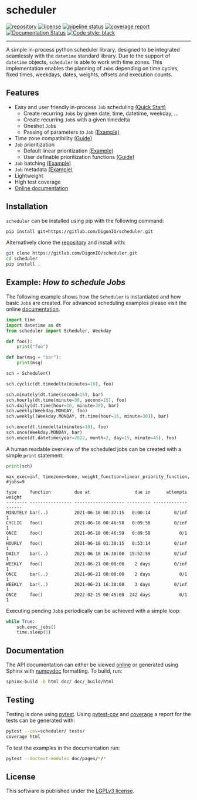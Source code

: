 # scheduler

[![repository](https://img.shields.io/badge/src-GitLab-orange)](https://gitlab.com/DigonIO/scheduler)
[![license](https://img.shields.io/pypi/l/scheduler)](https://gitlab.com/DigonIO/scheduler/-/blob/master/LICENSE)
[![pipeline status](https://gitlab.com/DigonIO/scheduler/badges/master/pipeline.svg)](https://gitlab.com/DigonIO/scheduler/-/pipelines)
[![coverage report](https://gitlab.com/DigonIO/scheduler/badges/master/coverage.svg)](https://gitlab.com/DigonIO/scheduler/-/pipelines)
[![Documentation Status](https://readthedocs.org/projects/python-scheduler/badge/?version=latest)](https://python-scheduler.readthedocs.io/en/latest/?badge=latest)
[![Code style: black](https://img.shields.io/badge/code%20style-black-000000.svg)](https://github.com/psf/black)

---

A simple in-process python scheduler library, designed to be integrated seamlessly with the `datetime` standard library. Due to the support of `datetime` objects, `scheduler` is able to work with time zones. This implementation enables the planning of `Job`s depending on time cycles, fixed times, weekdays, dates, weights, offsets and execution counts.

## Features

* Easy and user friendly in-process `Job` scheduling
[(Quick Start)](https://python-scheduler.readthedocs.io/en/latest/pages/examples/quick_start.html)
  * Create recurring `Job`s by given date, time, datetime, weekday, ...
  * Create recurring `Job`s with a given timedelta
  * Oneshot `Job`s
  * Passing of parameters to `Job`
    [(Example)](https://python-scheduler.readthedocs.io/en/latest/pages/examples/params.html)
* Time zone compatibility
  [(Guide)](https://python-scheduler.readthedocs.io/en/latest/pages/guides/time_zones.html)
* `Job` prioritization
  * Default linear prioritization
    [(Example)](https://python-scheduler.readthedocs.io/en/latest/examples.html#weights)
  * User definable prioritization functions
    [(Guide)](https://python-scheduler.readthedocs.io/en/latest/pages/guides/custom_prioritization.html)
* `Job` batching
  [(Example)](https://python-scheduler.readthedocs.io/en/latest/pages/examples/job_batching.html)
* `Job` metadata
  [(Example)](https://python-scheduler.readthedocs.io/en/latest/pages/examples/metrics.html)
* Lightweight
* High test coverage
* [Online documentation](https://python-scheduler.readthedocs.io/en/latest/index.html)

## Installation

`scheduler` can be installed using pip with the following command:

```bash
pip install git+https://gitlab.com/DigonIO/scheduler.git
```

Alternatively clone the [repository](https://gitlab.com/DigonIO/scheduler) and install with:

```bash
git clone https://gitlab.com/DigonIO/scheduler.git
cd scheduler
pip install .
```

## Example: *How to schedule Jobs*

The following example shows how the `Scheduler` is instantiated and how basic `Job`s are created.
For advanced scheduling examples please visit the online
[documentation](https://python-scheduler.readthedocs.io/en/latest/examples.html).

[//]: # (This example is not directly included in the testing environment. Make sure to also update the corresponding test in tests/test_readme.py when updating the following example.)

```py
import time
import datetime as dt
from scheduler import Scheduler, Weekday

def foo():
    print("foo")

def bar(msg = "bar"):
    print(msg)

sch = Scheduler()

sch.cyclic(dt.timedelta(minutes=10), foo)

sch.minutely(dt.time(second=15), bar)
sch.hourly(dt.time(minute=30, second=15), foo)
sch.daily(dt.time(hour=16, minute=30), bar)
sch.weekly(Weekday.MONDAY, foo)
sch.weekly((Weekday.MONDAY, dt.time(hour=16, minute=30)), bar)

sch.once(dt.timedelta(minutes=10), foo)
sch.once(Weekday.MONDAY, bar)
sch.once(dt.datetime(year=2022, month=2, day=15, minute=45), foo)
```

A human readable overview of the scheduled jobs can be created with a simple `print` statement:

```py
print(sch)
```

```text
max_exec=inf, timezone=None, weight_function=linear_priority_function, #jobs=9

type     function         due at                 due in      attempts weight
-------- ---------------- ------------------- --------- ------------- ------
MINUTELY bar(..)          2021-06-18 00:37:15   0:00:14         0/inf      1
CYCLIC   foo()            2021-06-18 00:46:58   0:09:58         0/inf      1
ONCE     foo()            2021-06-18 00:46:59   0:09:58           0/1      1
HOURLY   foo()            2021-06-18 01:30:15   0:53:14         0/inf      1
DAILY    bar(..)          2021-06-18 16:30:00  15:52:59         0/inf      1
WEEKLY   foo()            2021-06-21 00:00:00    2 days         0/inf      1
ONCE     bar(..)          2021-06-21 00:00:00    2 days           0/1      1
WEEKLY   bar(..)          2021-06-21 16:30:00    3 days         0/inf      1
ONCE     foo()            2022-02-15 00:45:00  242 days           0/1      1
```

Executing pending `Job`s periodically can be achieved with a simple loop:

```py
while True:
    sch.exec_jobs()
    time.sleep(1)
```

## Documentation

The API documentation can either be viewed
[online](https://python-scheduler.readthedocs.io/en/latest/index.html)
or generated using Sphinx with [numpydoc](https://numpydoc.readthedocs.io/en/latest/format.html)
formatting. To build, run:

```bash
sphinx-build -b html doc/ doc/_build/html
```

## Testing

Testing is done using [pytest](https://pypi.org/project/pytest/). Using
[pytest-cov](https://pypi.org/project/pytest-cov/) and
[coverage](https://pypi.org/project/coverage/) a report for the tests can be generated with:

```bash
pytest --cov=scheduler/ tests/
coverage html
```

To test the examples in the documentation run:

```bash
pytest --doctest-modules doc/pages/*/*
```

## License

This software is published under the [LGPLv3 license](https://www.gnu.org/licenses/lgpl-3.0.en.html).
